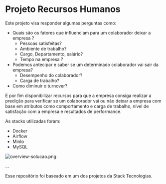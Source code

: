 # Projeto Recursos Humanos

Este projeto visa responder algumas perguntas como:

- Quais são os fatores que influenciam para um colaborador deixar a empresa ?
  - Pessoas satisfeitas?
  - Ambiente de trabalho?
  - Cargo, Departamento, salário?
  - Tempo na empresa ?
- Podemos antecipar e saber se um determinado colaborador vai sair da empresa?
  - Desempenho do colaborador?
  - Carga de trabalho?
- Como diminuir o turnover?

E por fim disponibilizar recursos para que a empresa consiga realizar a
predição para verificar se um colaborador vai ou não deixar a empresa
com base em atributos como comportamento e carga de trabalho, nível
de satisfação com a empresa e resultados de performance.

As stacks utilizadas foram:

- Docker
- Airflow
- MinIo
- MySQL

![overview-solucao.png](https://github.com/PauloHenrique1993/projeto_recursos_humanos/blob/main/images/overview-solucao.png?raw=true)

…


Esse repositório foi baseado em um dos projetos da Stack Tecnologias.
